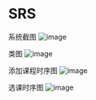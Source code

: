 # SRS
系统截图
![image](https://github.com/gjy666/SRS/blob/master/pic/%E7%99%BB%E5%BD%95.png)

类图
![image](https://github.com/gjy666/SRS/blob/master/pic/%E7%B1%BB%E5%9B%BE.png)

添加课程时序图
![image](https://github.com/gjy666/SRS/blob/master/pic/%E6%B7%BB%E5%8A%A0%E8%AF%BE%E7%A8%8B.png)

选课时序图
![image](https://github.com/gjy666/SRS/blob/master/pic/%E9%80%89%E8%AF%BE.png)

